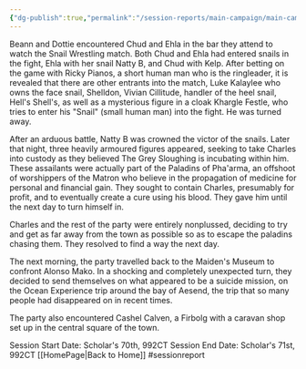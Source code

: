 ```yaml
---
{"dg-publish":true,"permalink":"/session-reports/main-campaign/main-campaign-session-3/"}
---
```



Beann and Dottie encountered Chud and Ehla in the bar they attend to watch the Snail Wrestling match. Both Chud and Ehla had entered snails in the fight, Ehla with her snail Natty B, and Chud with Kelp. After betting on the game with Ricky Pianos, a short human man who is the ringleader, it is revealed that there are other entrants into the match, Luke Kalaylee who owns the face snail, Shelldon, Vivian Cillitude, handler of the heel snail, Hell's Shell's, as well as a mysterious figure in a cloak Khargle Festle, who tries to enter his "Snail" (small human man) into the fight. He was turned away.

After an arduous battle, Natty B was crowned the victor of the snails. Later that night, three heavily armoured figures appeared, seeking to take Charles into custody as they believed The Grey Sloughing is incubating within him. These assailants were actually part of the Paladins of Pha'arma, an offshoot of worshippers of the Matron who believe in the propagation of medicine for personal and financial gain. They sought to contain Charles, presumably for profit, and to eventually create a cure using his blood. They gave him until the next day to turn himself in. 

Charles and the rest of the party were entirely nonplussed, deciding to try and get as far away from the town as possible so as to escape the paladins chasing them. They resolved to find a way the next day.

The next morning, the party travelled back to the Maiden's Museum to confront Alonso Mako. In a shocking and completely unexpected turn, they decided to send themselves on what appeared to be a suicide mission, on the Ocean Experience trip around the bay of Aesend, the trip that so many people had disappeared on in recent times.

The party also encountered Cashel Calven, a Firbolg with a caravan shop set up in the central square of the town.

Session Start Date: Scholar's 70th, 992CT
Session End Date: Scholar's 71st, 992CT
[[HomePage\|Back to Home]]
#sessionreport 